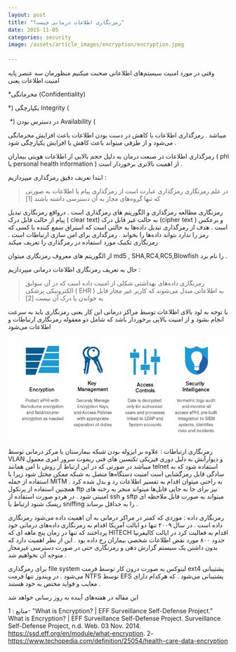 ```yaml
---
layout: post
title: "رمزنگاری اطلاعات درمانی چیست؟"
date: 2015-11-05
categories: security
image: /assets/article_images/encryption/encryption.jpeg

---
```

وقتی در مورد امنیت سیستم‌های اطلاعاتی صحبت میکنیم منظورمان سه عنصر پایه امنیت اطلاعات یعنی 

*محرمانگی (‫‪Confidentiality‬‬)


*یکپارچگی ‫(‬ ‫‪Integrity‬‬ ‫)

‬
*در دسترس بودن ‫(‬ ‫‪Availability‬‬ ‫)

میباشد  . 
رمزگذاری اطلاعات با کاهش در دست بودن اطلاعات باعث افزایش محرمانگی می‌شود  و از طرفی میتواند باعث کاهش یا افزایش یکپارچگی شود . 

رمزگذاری اطلاعات در صنعت درمان به دلیل حجم بالایی از اطلاعات هویتی بیماران ( phi یا personal health information )  از اهمیت بالاتری برخوردار است . 

ابتدا تعریف دقیق رمزگذاری میپردازیم : 

>در علم رمزنگاری رمزگذاری عبارت است از رمزگذاری پیام یا اطلاعات به صورتی که تنها گروه‌های مجاز به آن دسترسی داشته باشند [1]

رمزنگاری مطالعه رمزگذاری و الگوریتم های رمزگذاری است . در‌واقع رمزنگاری تبدیل پیام از حالت قابل درک ( clear text) به حالت غیر قابل درک (cipher text ) و برعکس است . هدف از رمزگذاری تبدیل داده‌ها به حالتی است که استراق سمع کننده یا کسی که رمز را ندارد نتواند داده‌ها را بخواند . رمزگداری برای امن سازی ارتباطات است . رمزنگاری تکنیک مورد استفاده در رمزگذاری را تعریف میکند 

از الگوریتم های معروف رمزنگاری میتوان md5 , SHA,RC4,RC5,Blowfish  را نام برد . 

حال به تعریف رمزنگاری اطلاعات درمانی میپردازیم : 
>رمزنگاری داده‌های بهداشتی شکلی از امنیت داده است که در آن سوابق الکترونیکی پزشکی ( EHR ) به اطلاعاتی مبدل می‌شوند که کاربر غیر مجاز قابل به خواندن یا درک آن نیست [2]

با توجه به لود بالای اطلاعات توسط مراکز درمانی این کار یعنی رمزنگاری باید به سرعت انجام بشود و از امنیت بالایی برخوردار باشد که شامل دو معقوله رمزنگاری ارتباطات و اطلاعات می‌شود  

![HITECH RULES](/assets/article_images/encryption/vormetric-protects-ePHI-2015-0311.png "Logo Title Text 1")

رمزنگاری ارتباطات : علاوه بر ایزوله بودن شبکه بیمارستان یا مرکز درمانی توسط VLAN و دیوارآتش به دلیل دوری فیزیکی تکنسین های فنی ریموت سرور امری معمول میباشد  در صورتی که در این ارتباط از روش نا امن همانند telnet استفاده شود که به سادگی قابل رمزگشایی است امنیت دستگاه‌ها متصل به شبکه ممکن مختل شود زیرا با استفاده از حمله MITM  به راحتی میتوان اقدام به تفسیر اطلاعات رد و بدل شده کرد . 
همچنین استفاده از پرتکول ftp نیز برای جا به جایی فایل‌ها میتواند منجر به رخنه های امنیتی شود . 
در هردو صورت استفاده از ssh و sftp میتواند به صورت قابل ملاحظه ای ریسک شنود ارتباط یا sniffing را به حداقل برساند . 

رمزنگاری داده : 
موردی که کمتر در مراکز درمانی به آن اهمیت داده می‌شود رمزنگاری داده است . در سال ۲۰۰۹ تنها دو ایالت آمریکا اقدام به رمزنگاری داده‌های درمانی خود پرداختند که تنها در زمان پنج ماهه ای که HITECH اقدام به فعالیت کرد در ایالت کالیفرنیا  حدود ۸۰۰ مورد نقض اطلاعات شخصی بیماران رخ داده بود . 
این از نظر اهمیت دارد که بدون داشتن یک سیستم گزارش دهی و رمزنگاری حتی در صورت دسترسی غیرمجاز متوجه آن نخواهیم شد . 

برای رمزگذاری file system لینوکس به صورت درون کار  توسط فرمت ext4 پشتیبانی می‌شود . در ویندوز تنها فرمت NTFS  توسط EFS  پشتیبانی می‌شود . که هرکدام دارای معایب و فواید مختص به خود هستند . 

این مقاله در هفته‌های آینده به روز رسانی خواهد شد 

منابع : 
1- "What is Encryption? | EFF Surveillance Self-Defense Project." What is Encryption? | EFF Surveillance Self-Defense Project. Surveillance Self-Defense Project, n.d. Web. 03 Nov. 2014. <https://ssd.eff.org/en/module/what-encryption>.
2- https://www.techopedia.com/definition/25054/health-care-data-encryption
